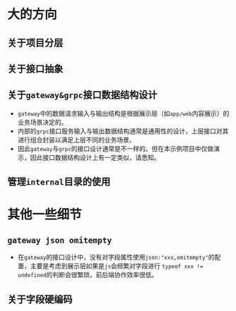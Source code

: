 # 大的方向
## 关于项目分层

## 关于接口抽象



## 关于`gateway&grpc`接口数据结构设计
- `gateway`中的数据请求输入与输出结构是根据展示层（如`app/web`内容展示）的业务场景决定的。
- 内部的`grpc`接口服务输入与输出数据结构通常是通用性的设计，上层接口对其进行组合封装以满足上层不同的业务场景。
- 因此`gateway`与`grpc`的接口设计通常是不一样的。但在本示例项目中仅做演示，因此接口数据结构设计上有一定类似，请悉知。


## 管理`internal`目录的使用

# 其他一些细节
## `gateway json omitempty`
- 在`gateway`的接口设计中，没有对字段属性使用`json:"xxx,omitempty"`的配置，主要是考虑到展示层如果是`js`会频繁对字段进行
`typeof xxx != undefined`的判断会很繁琐，前后端协作效率很低。

## 关于字段硬编码